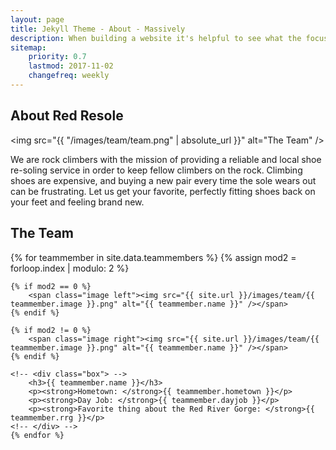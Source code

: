```yaml
---
layout: page
title: Jekyll Theme - About - Massively
description: When building a website it's helpful to see what the focus of your site is. This page is an example of how to show a website's focus.
sitemap:
    priority: 0.7
    lastmod: 2017-11-02
    changefreq: weekly
---
```

## About Red Resole

<span class="image left"><img src="{{ "/images/team/team.png" | absolute_url }}" alt="The Team" /></span>

We are rock climbers with the mission of providing a reliable and local shoe re-soling service in order to keep fellow climbers on the rock. Climbing shoes are expensive, and buying a new pair every time the sole wears out can be frustrating. Let us get your favorite, perfectly fitting shoes back on your feet and feeling brand new.

## The Team

<div class="team-members">
	{% for teammember in site.data.teammembers %}
	{% assign mod2 = forloop.index | modulo: 2 %}

	{% if mod2 == 0 %}
		<span class="image left"><img src="{{ site.url }}/images/team/{{ teammember.image }}.png" alt="{{ teammember.name }}" /></span>
	{% endif %}

	{% if mod2 != 0 %}
		<span class="image right"><img src="{{ site.url }}/images/team/{{ teammember.image }}.png" alt="{{ teammember.name }}" /></span>
	{% endif %}

	<!-- <div class="box"> -->
		<h3>{{ teammember.name }}</h3>
		<p><strong>Hometown: </strong>{{ teammember.hometown }}</p>
		<p><strong>Day Job: </strong>{{ teammember.dayjob }}</p>
		<p><strong>Favorite thing about the Red River Gorge: </strong>{{ teammember.rrg }}</p>
	<!-- </div> -->
	{% endfor %}
</div>